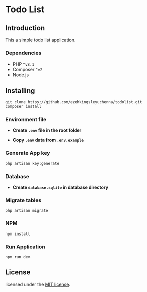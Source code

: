 # Todo List

## Introduction

This a simple todo list application.

### Dependencies

- PHP `^v8.1`
- Composer `^v2`
- Node.js

## Installing

```
git clone https://github.com/ezehkingsleyuchenna/todolist.git
composer install
```

### Environment file

- **Create `.env` file in the root folder**

- **Copy `.env` data from `.env.example`**

### Generate App key

```
php artisan key:generate
```

### Database

- **Create `database.sqlite` in database directory**

### Migrate tables

```
php artisan migrate
```

### NPM

```
npm install
```

### Run Application

```
npm run dev
```

## License

licensed under the [MIT license](https://opensource.org/licenses/MIT).
